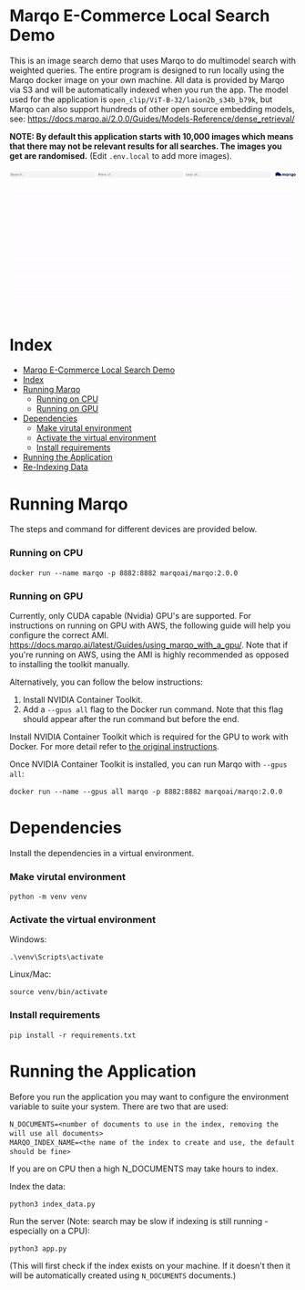 
# Marqo E-Commerce Local Search Demo

This is an image search demo that uses Marqo to do multimodel search with weighted queries. The entire program is designed to run locally using the Marqo docker image on your own machine. All data is provided by Marqo via S3 and will be automatically indexed when you run the app. The model used for the application is ```open_clip/ViT-B-32/laion2b_s34b_b79k```, but Marqo can also support hundreds of other open source embedding models, see: https://docs.marqo.ai/2.0.0/Guides/Models-Reference/dense_retrieval/

__NOTE: By default this application starts with 10,000 images which means that there may not be relevant results for all searches. The images you get are randomised.__ (Edit `.env.local` to add more images).

<p align="center">
  <img src="readme_assets/shirt1.gif"/>
</p>

# Index

- [Marqo E-Commerce Local Search Demo](#marqo-e-commerce-local-search-demo)
- [Index](#index)
- [Running Marqo](#running-marqo)
    - [Running on CPU](#running-on-cpu)
    - [Running on GPU](#running-on-gpu)
- [Dependencies](#dependencies)
    - [Make virutal environment](#make-virutal-environment)
    - [Activate the virtual environment](#activate-the-virtual-environment)
    - [Install requirements](#install-requirements)
- [Running the Application](#running-the-application)
- [Re-Indexing Data](#re-indexing-data)

# Running Marqo

The steps and command for different devices are provided below.

### Running on CPU
```
docker run --name marqo -p 8882:8882 marqoai/marqo:2.0.0
```
### Running on GPU

Currently, only CUDA capable (Nvidia) GPU's are supported. For instructions on running on GPU with AWS, the following guide will help you configure the correct AMI. https://docs.marqo.ai/latest/Guides/using_marqo_with_a_gpu/. Note that if you're running on AWS, using the AMI is highly recommended as opposed to installing the toolkit manually.

Alternatively, you can follow the below instructions:

1. Install NVIDIA Container Toolkit.
2. Add a `--gpus all` flag to the Docker run command. Note that this flag should appear after the run command but before the end.

Install NVIDIA Container Toolkit which is required for the GPU to work with Docker. For more detail refer to [the original instructions](https://docs.nvidia.com/datacenter/cloud-native/container-toolkit/latest/install-guide.html).

Once NVIDIA Container Toolkit is installed, you can run Marqo with `--gpus all`:
```
docker run --name --gpus all marqo -p 8882:8882 marqoai/marqo:2.0.0
```
# Dependencies
Install the dependencies in a virtual environment.

### Make virutal environment
```
python -m venv venv
```
### Activate the virtual environment

Windows:
```
.\venv\Scripts\activate
```
Linux/Mac:
```
source venv/bin/activate
```
### Install requirements
```
pip install -r requirements.txt
```

# Running the Application

Before you run the application you may want to configure the environment variable to suite your system. There are two that are used:
```
N_DOCUMENTS=<number of documents to use in the index, removing the will use all documents>
MARQO_INDEX_NAME=<the name of the index to create and use, the default should be fine>
```

If you are on CPU then a high N_DOCUMENTS may take hours to index.

Index the data:
```
python3 index_data.py
```

Run the server (Note: search may be slow if indexing is still running - especially on a CPU):
```
python3 app.py
```

(This will first check if the index exists on your machine. If it doesn't then it will be automatically created using `N_DOCUMENTS` documents.)
